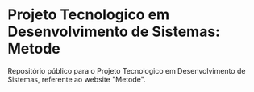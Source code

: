 # Projeto Tecnologico em Desenvolvimento de Sistemas: Metode
Repositório público para o Projeto Tecnologico em Desenvolvimento de Sistemas, referente ao website "Metode".
